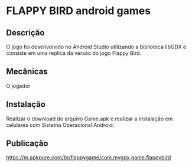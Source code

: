 # FLAPPY BIRD android games 
## Descrição
O jogo foi desenvolvido no Android Studio utilizando a biblioteca libGDX e consiste em uma replica da versão do jogo Flappy Bird.

## Mecânicas
O jogador 

## Instalação
Realizar o download do arquivo Game.apk e realizar a instalação em celulares com Sistema Operacional Android.

## Publicação
https://m.apkpure.com/br/flappygame/com.mygdx.game.flappybird


